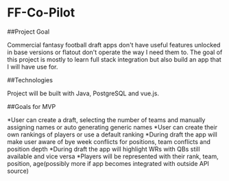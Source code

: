 # FF-Co-Pilot

##Project Goal

Commercial fantasy football draft apps don't have useful features unlocked in base versions or flatout don't operate the way I need them to. The goal of this
project is mostly to learn full stack integration but also build an app that I will have use for.

##Technologies

Project will be built with Java, PostgreSQL and vue.js. 

##Goals for MVP

*User can create a draft, selecting the number of teams and manually assigning names or auto generating generic names
*User can create their own rankings of players or use a default ranking
*During draft the app will make user aware of bye week conflicts for positions, team conflicts and position depth
*During draft the app will highlight WRs with QBs still available and vice versa 
*Players will be represented with their rank, team, position, age(possibly more if app becomes integrated with outside API source)
